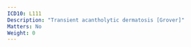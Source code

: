 ```yaml
---
ICD10: L111
Description: "Transient acantholytic dermatosis [Grover]"
Matters: No
Weight: 0
---
```

